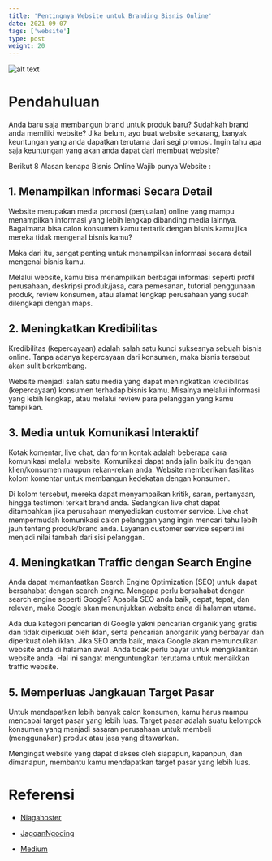 ```yaml
---
title: 'Pentingnya Website untuk Branding Bisnis Online'
date: 2021-09-07
tags: ['website']
type: post
weight: 20
---
```


![alt text](/images/img-7.jpg)

# Pendahuluan

Anda baru saja membangun brand untuk produk baru? Sudahkah brand anda memiliki website? Jika belum, ayo buat website sekarang, banyak keuntungan yang anda dapatkan terutama dari segi promosi. Ingin tahu apa saja keuntungan yang akan anda dapat dari membuat website?

Berikut 8 Alasan kenapa Bisnis Online Wajib punya Website :

## 1. Menampilkan Informasi Secara Detail

Website merupakan media promosi (penjualan) online yang mampu menampilkan informasi yang lebih lengkap dibanding media lainnya. Bagaimana bisa calon konsumen kamu tertarik dengan bisnis kamu jika mereka tidak mengenal bisnis kamu?

Maka dari itu, sangat penting untuk menampilkan informasi secara detail mengenai bisnis kamu.

Melalui website, kamu bisa menampilkan berbagai informasi seperti profil perusahaan, deskripsi produk/jasa, cara pemesanan, tutorial penggunaan produk, review konsumen, atau alamat lengkap perusahaan yang sudah dilengkapi dengan maps.

## 2. Meningkatkan Kredibilitas

Kredibilitas (kepercayaan) adalah salah satu kunci suksesnya sebuah bisnis online. Tanpa adanya kepercayaan dari konsumen, maka bisnis tersebut akan sulit berkembang.

Website menjadi salah satu media yang dapat meningkatkan kredibilitas (kepercayaan) konsumen terhadap bisnis kamu. Misalnya melalui informasi yang lebih lengkap, atau melalui review para pelanggan yang kamu tampilkan.

## 3. Media untuk Komunikasi Interaktif

Kotak komentar, live chat, dan form kontak adalah beberapa cara komunikasi melalui website. Komunikasi dapat anda jalin baik itu dengan klien/konsumen maupun rekan-rekan anda. Website memberikan fasilitas kolom komentar untuk membangun kedekatan dengan konsumen.

Di kolom tersebut, mereka dapat menyampaikan kritik, saran, pertanyaan, hingga testimoni terkait brand anda. Sedangkan live chat dapat ditambahkan jika perusahaan menyediakan customer service. Live chat mempermudah komunikasi calon pelanggan yang ingin mencari tahu lebih jauh tentang produk/brand anda. Layanan customer service seperti ini menjadi nilai tambah dari sisi pelanggan.

## 4. Meningkatkan Traffic dengan Search Engine

Anda dapat memanfaatkan Search Engine Optimization (SEO) untuk dapat bersahabat dengan search engine. Mengapa perlu bersahabat dengan search engine seperti Google? Apabila SEO anda baik, cepat, tepat, dan relevan, maka Google akan menunjukkan website anda di halaman utama.

Ada dua kategori pencarian di Google yakni pencarian organik yang gratis dan tidak diperkuat oleh iklan, serta pencarian anorganik yang berbayar dan diperkuat oleh iklan. Jika SEO anda baik, maka Google akan memunculkan website anda di halaman awal. Anda tidak perlu bayar untuk mengiklankan website anda. Hal ini sangat menguntungkan terutama untuk menaikkan traffic website.

## 5. Memperluas Jangkauan Target Pasar

Untuk mendapatkan lebih banyak calon konsumen, kamu harus mampu mencapai target pasar yang lebih luas. Target pasar adalah suatu kelompok konsumen yang menjadi sasaran perusahaan untuk membeli (menggunakan) produk atau jasa yang ditawarkan.

Mengingat website yang dapat diakses oleh siapapun, kapanpun, dan dimanapun, membantu kamu mendapatkan target pasar yang lebih luas.

# Referensi

- [Niagahoster](https://www.niagahoster.co.id/blog/mvc-adalah/)

- [JagoanNgoding](https://jagongoding.com/web/memahami-konsep-mvc/)

- [Medium](https://medium.com/@kevinnfa0107/pengertian-mvc-model-view-controller-pada-framework-laravel-20f261ccf233)
